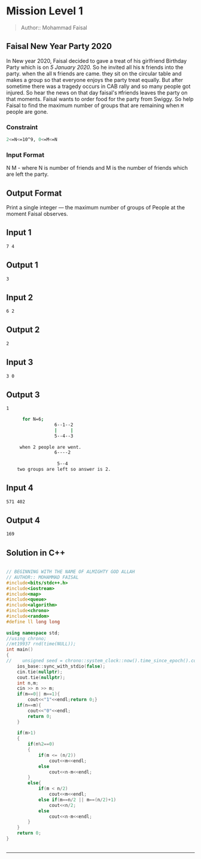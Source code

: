 # Mission Level 1 
> Author:: Mohammad Faisal

## Faisal New Year Party 2020

In New year 2020, Faisal decided to gave a treat of his girlfriend Birthday Party which is on *5 January 2020.* So he invited
all his `N` friends into the party. when the all `N` friends are came. they sit on the circular table and makes a group so that everyone enjoys the party treat equally. But after sometime there was a tragedy occurs in CAB rally and so many people got injured. So hear the news on that day faisal's `M`friends leaves the party on that moments. Faisal wants to order food for the party from Swiggy. So help Faisal to find the maximum number of groups that are remaining when `M` people are gone. 

### Constraint 
```bash
2<=N<=10^9, 0<=M<=N
```
### Input Format
N M - where N is number of friends and M is the number of friends which are left the party.

## Output Format
Print a single integer — the maximum number of groups of People at the moment Faisal observes.

## Input 1
```bash
7 4
```

## Output 1
```bash
3
```
## Input 2
```bash
6 2
```

## Output 2
```bash
2
```
## Input 3
```bash
3 0
```

## Output 3
```bash
1
```
```bash
      for N=6;
                  6--1--2
                  |     |
                  5--4--3
     
     when 2 people are went.    
                  6----2
                    
                   5--4
    two groups are left so answer is 2.               
```
## Input 4
```bash
571 402
```

## Output 4
```bash
169
```
## Solution in C++
```C++

// BEGINNING WITH THE NAME OF ALMIGHTY GOD ALLAH
// AUTHOR:: MOHAMMAD FAISAL
#include<bits/stdc++.h>
#include<iostream>
#include<map>
#include<queue>
#include<algorithm>
#include<chrono>
#include<random>
#define ll long long
 
using namespace std;
//using chrono;
//mt19937 rnd(time(NULL));
int main()
{
//    unsigned seed = chrono::system_clock::now().time_since_epoch().count();
    ios_base::sync_with_stdio(false);
    cin.tie(nullptr);
    cout.tie(nullptr);
    int n,m;
    cin >> n >> m;
    if(m==0|| m==1){
        cout<<"1"<<endl;return 0;}
    if(n==m){
        cout<<"0"<<endl;
        return 0;
    }
    
    if(m>1)
    {
        if(n%2==0)
        {
            if(m <= (n/2))
                cout<<m<<endl;
            else
                cout<<n-m<<endl;
        }
        else{
            if(m < n/2)
                cout<<m<<endl;
            else if(m==n/2 || m==(n/2)+1)
                cout<<n/2;
            else
                cout<<n-m<<endl;
        }
    }
    return 0;
}
 
```
---

